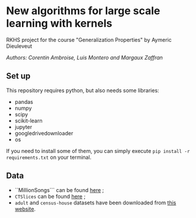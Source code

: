 # New algorithms for large scale learning with kernels
RKHS project for the course "Generalization Properties" by Aymeric Dieuleveut

_Authors: Corentin Ambroise, Luis Montero and Margaux Zaffran_

## Set up

This repository requires python, but also needs some libraries:

- pandas
- numpy
- scipy
- scikit-learn
- jupyter
- googledrivedownloader
- os

If you need to install some of them, you can simply execute ```pip install -r requirements.txt``` on your terminal.

## Data

- ``MillionSongs``` can be found [here](https://archive.ics.uci.edu/ml/datasets/yearpredictionmsd) ;
- ```CTSlices``` can be found [here](https://archive.ics.uci.edu/ml/datasets/Relative+location+of+CT+slices+on+axial+axis) ;
- ```adult``` and ```census-house``` datasets have been downloaded from
[this website](http://www.cs.toronto.edu/~delve/data/datasets.html).

